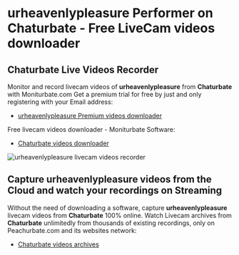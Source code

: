 # urheavenlypleasure Performer on Chaturbate - Free LiveCam videos downloader

## Chaturbate Live Videos Recorder

Monitor and record livecam videos of **urheavenlypleasure** from **Chaturbate** with Moniturbate.com
Get a premium trial for free by just and only registering with your Email address:
* [urheavenlypleasure Premium videos downloader](https://moniturbate.com/request-demo-licence-key.html)

Free livecam videos downloader - Moniturbate Software:
* [Chaturbate videos downloader](https://moniturbate.com/moniturbate-download-software.html)

![urheavenlypleasure livecam videos recorder](https://peachurnet.com/templates/moniturbate-software.png)


## Capture urheavenlypleasure videos from the Cloud and watch your recordings on Streaming

Without the need of downloading a software, capture **urheavenlypleasure** livecam videos from **Chaturbate** 100% online.
Watch Livecam archives from **Chaturbate** unlimitedly from thousands of existing recordings, only on Peachurbate.com and its websites network:
* [Chaturbate videos archives](https://peachurnet.com/)